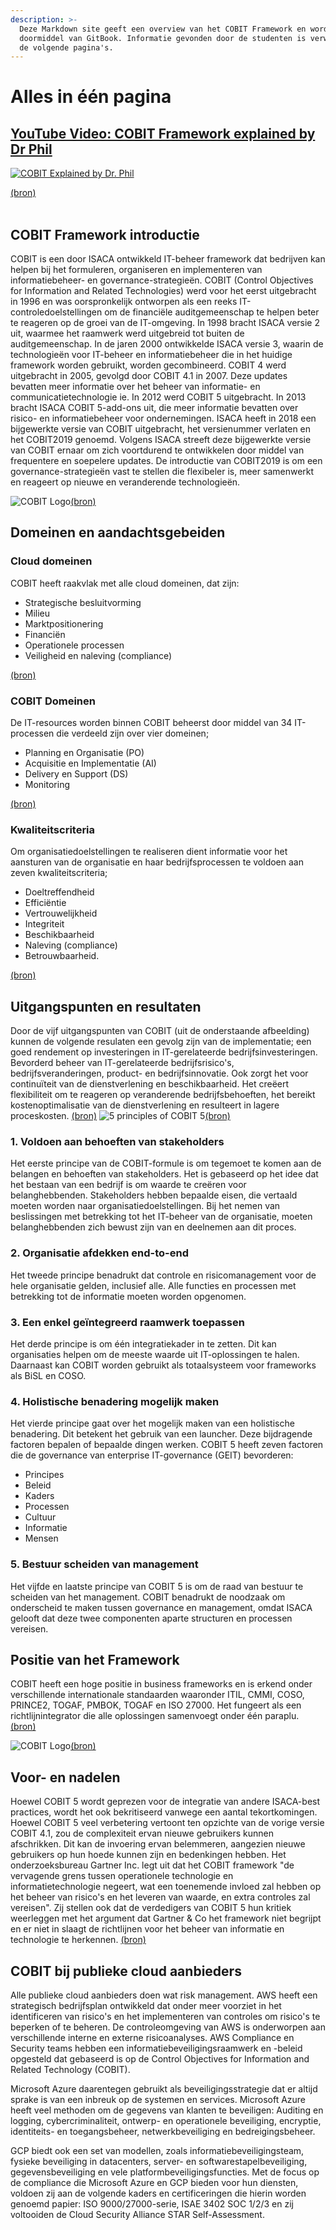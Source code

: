 ```yaml
---
description: >-
  Deze Markdown site geeft een overview van het COBIT Framework en wordt gehost
  doormiddel van GitBook. Informatie gevonden door de studenten is verwerkt in
  de volgende pagina's.
---
```


# Alles in één pagina

## [YouTube Video: COBIT Framework explained by Dr Phil](https://www.youtube.com/watch?v=Ei3-1KgjARA)

[![COBIT Explained by Dr. Phil](https://memegenerator.net/img/images/300x300/1139490.jpg)](https://www.youtube.com/watch?v=Ei3-1KgjARA)

[(bron)](https://memegenerator.net/img/images/300x300/1139490.jpg)
<br/><br/>

## COBIT Framework introductie

COBIT is een door ISACA ontwikkeld IT-beheer framework dat bedrijven kan helpen bij het formuleren, organiseren en implementeren van informatiebeheer- en governance-strategieën. COBIT \(Control Objectives for Information and Related Technologies\) werd voor het eerst uitgebracht in 1996 en was oorspronkelijk ontworpen als een reeks IT-controledoelstellingen om de financiële auditgemeenschap te helpen beter te reageren op de groei van de IT-omgeving. In 1998 bracht ISACA versie 2 uit, waarmee het raamwerk werd uitgebreid tot buiten de auditgemeenschap. In de jaren 2000 ontwikkelde ISACA versie 3, waarin de technologieën voor IT-beheer en informatiebeheer die in het huidige framework worden gebruikt, worden gecombineerd. COBIT 4 werd uitgebracht in 2005, gevolgd door COBIT 4.1 in 2007. Deze updates bevatten meer informatie over het beheer van informatie- en communicatietechnologie ie. In 2012 werd COBIT 5 uitgebracht. In 2013 bracht ISACA COBIT 5-add-ons uit, die meer informatie bevatten over risico- en informatiebeheer voor ondernemingen. ISACA heeft in 2018 een bijgewerkte versie van COBIT uitgebracht, het versienummer verlaten en het COBIT2019 genoemd. Volgens ISACA streeft deze bijgewerkte versie van COBIT ernaar om zich voortdurend te ontwikkelen door middel van frequentere en soepelere updates. De introductie van COBIT2019 is om een governance-strategieën vast te stellen die flexibeler is, meer samenwerkt en reageert op nieuwe en veranderende technologieën.

![COBIT Logo](https://ab-audit.com/wp-content/uploads/2020/07/COBIT-2019-Design-and-Implementtion.png)[(bron)](https://ab-audit.com/wp-content/uploads/2020/07/COBIT-2019-Design-and-Implementtion.png)

## Domeinen en aandachtsgebeiden

### Cloud domeinen

COBIT heeft raakvlak met alle cloud domeinen, dat zijn:

- Strategische besluitvorming
- Milieu
- Marktpositionering
- Financiën
- Operationele processen
- Veiligheid en naleving \(compliance\)

[(bron)](http://arno.uvt.nl/show.cgi?fid=144876)

### COBIT Domeinen

De IT-resources worden binnen COBIT beheerst door middel van 34 IT-processen die verdeeld zijn over vier domeinen;

- Planning en Organisatie \(PO\)
- Acquisitie en Implementatie \(AI\)
- Delivery en Support \(DS\)
- Monitoring

[(bron)](http://www.raamstijn.nl/eenblogjeom/index.php/informatiemanagement/363-cobit)

### Kwaliteitscriteria

Om organisatiedoelstellingen te realiseren dient informatie voor het aansturen van de organisatie en haar bedrijfsprocessen te voldoen aan zeven kwaliteitscriteria;

- Doeltreffendheid
- Efficiëntie
- Vertrouwelijkheid
- Integriteit
- Beschikbaarheid
- Naleving \(compliance\)
- Betrouwbaarheid.

[(bron)](http://www.raamstijn.nl/eenblogjeom/index.php/informatiemanagement/363-cobit)

## Uitgangspunten en resultaten

Door de vijf uitgangspunten van COBIT \(uit de onderstaande afbeelding\) kunnen de volgende resulaten een gevolg zijn van de implementatie; een goed rendement op investeringen in IT-gerelateerde bedrijfsinvesteringen. Bevorderd beheer van IT-gerelateerde bedrijfsrisico's, bedrijfsveranderingen, product- en bedrijfsinnovatie. Ook zorgt het voor continuïteit van de dienstverlening en beschikbaarheid. Het creëert flexibiliteit om te reageren op veranderende bedrijfsbehoeften, het bereikt kostenoptimalisatie van de dienstverlening en resulteert in lagere proceskosten.
[(bron)](http://arno.uvt.nl/show.cgi?fid=144876)
![5 principles of COBIT 5](https://i.pinimg.com/originals/53/a2/13/53a213645436189d1df328bfe7a88960.jpg)[(bron)](https://i.pinimg.com/originals/53/a2/13/53a213645436189d1df328bfe7a88960.jpg)

### 1. Voldoen aan behoeften van stakeholders

Het eerste principe van de COBIT-formule is om tegemoet te komen aan de belangen en behoeften van stakeholders. Het is gebaseerd op het idee dat het bestaan van een bedrijf is om waarde te creëren voor belanghebbenden. Stakeholders hebben bepaalde eisen, die vertaald moeten worden naar organisatiedoelstellingen. Bij het nemen van beslissingen met betrekking tot het IT-beheer van de organisatie, moeten belanghebbenden zich bewust zijn van en deelnemen aan dit proces.

### 2. Organisatie afdekken end-to-end

Het tweede principe benadrukt dat controle en risicomanagement voor de hele organisatie gelden, inclusief alle. Alle functies en processen met betrekking tot de informatie moeten worden opgenomen.

### 3. Een enkel geïntegreerd raamwerk toepassen

Het derde principe is om één integratiekader in te zetten. Dit kan organisaties helpen om de meeste waarde uit IT-oplossingen te halen. Daarnaast kan COBIT worden gebruikt als totaalsysteem voor frameworks als BiSL en COSO.

### 4. Holistische benadering mogelijk maken

Het vierde principe gaat over het mogelijk maken van een holistische benadering. Dit betekent het gebruik van een launcher. Deze bijdragende factoren bepalen of bepaalde dingen werken. COBIT 5 heeft zeven factoren die de governance van enterprise IT-governance \(GEIT\) bevorderen:

- Principes
- Beleid
- Kaders
- Processen
- Cultuur
- Informatie
- Mensen

### 5. Bestuur scheiden van management

Het vijfde en laatste principe van COBIT 5 is om de raad van bestuur te scheiden van het management. COBIT benadrukt de noodzaak om onderscheid te maken tussen governance en management, omdat ISACA gelooft dat deze twee componenten aparte structuren en processen vereisen.

## Positie van het Framework

COBIT heeft een hoge positie in business frameworks en is erkend onder verschillende internationale standaarden waaronder ITIL, CMMI, COSO, PRINCE2, TOGAF, PMBOK, TOGAF en ISO 27000. Het fungeert als een richtlijnintegrator die alle oplossingen samenvoegt onder één paraplu.
[(bron)](https://itmunch.com/cobit-framework-alignment-governance/)

![COBIT Logo](https://3.bp.blogspot.com/-TDaYRn2YJQE/Vq0R2nAB7JI/AAAAAAAATho/CNxtJuOkpdg/s1600/AAEAAQAAAAAAAAJ6AAAAJGM5OWU3M2VmLWM3ZDYtNGQ5MS05MTliLWE3NWJmNGU5M2JkYg.jpg)[(bron)](https://3.bp.blogspot.com/-TDaYRn2YJQE/Vq0R2nAB7JI/AAAAAAAATho/CNxtJuOkpdg/s1600/AAEAAQAAAAAAAAJ6AAAAJGM5OWU3M2VmLWM3ZDYtNGQ5MS05MTliLWE3NWJmNGU5M2JkYg.jpg)

## Voor- en nadelen

Hoewel COBIT 5 wordt geprezen voor de integratie van andere ISACA-best practices, wordt het ook bekritiseerd vanwege een aantal tekortkomingen. Hoewel COBIT 5 veel verbetering vertoont ten opzichte van de vorige versie COBIT 4.1, zou de complexiteit ervan nieuwe gebruikers kunnen afschrikken. Dit kan de invoering ervan belemmeren, aangezien nieuwe gebruikers op hun hoede kunnen zijn en bedenkingen hebben. Het onderzoeksbureau Gartner Inc. legt uit dat het COBIT framework "de vervagende grens tussen operationele technologie en informatietechnologie negeert, wat een toenemende invloed zal hebben op het beheer van risico's en het leveren van waarde, en extra controles zal vereisen". Zij stellen ook dat de verdedigers van COBIT 5 hun kritiek weerleggen met het argument dat Gartner & Co het framework niet begrijpt en er niet in slaagt de richtlijnen voor het beheer van informatie en technologie te herkennen.
[(bron)](https://www.henryharvin.com/blog/faqs-about-cobit-5/)

## COBIT bij publieke cloud aanbieders

Alle publieke cloud aanbieders doen wat risk management. AWS heeft een strategisch bedrijfsplan ontwikkeld dat onder meer voorziet in het identificeren van risico's en het implementeren van controles om risico's te beperken of te beheren. De controleomgeving van AWS is onderworpen aan verschillende interne en externe risicoanalyses. AWS Compliance en Security teams hebben een informatiebeveiligingsraamwerk en -beleid opgesteld dat gebaseerd is op de Control Objectives for Information and Related Technology \(COBIT\).

Microsoft Azure daarentegen gebruikt als beveiligingsstrategie dat er altijd sprake is van een inbreuk op de systemen en services. Microsoft Azure heeft veel methoden om de gegevens van klanten te beveiligen: Auditing en logging, cybercriminaliteit, ontwerp- en operationele beveiliging, encryptie, identiteits- en toegangsbeheer, netwerkbeveiliging en bedreigingsbeheer.

GCP biedt ook een set van modellen, zoals informatiebeveiligingsteam, fysieke beveiliging in datacenters, server- en softwarestapelbeveiliging, gegevensbeveiliging en vele platformbeveiligingsfuncties. Met de focus op de compliance die Microsoft Azure en GCP bieden voor hun diensten, voldoen zij aan de volgende kaders en certificeringen die hierin worden genoemd papier: ISO 9000/27000-serie, ISAE 3402 SOC 1/2/3 en zij voltooiden de Cloud Security Alliance STAR Self-Assessment.
